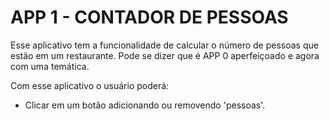 # APP 1 - CONTADOR DE PESSOAS

Esse aplicativo tem a funcionalidade de calcular o número de pessoas que estão em um restaurante.
Pode se dizer que é APP 0 aperfeiçoado e agora com uma temática.

Com esse aplicativo o usuário poderá:
- Clicar em um botão adicionando ou removendo 'pessoas'.
